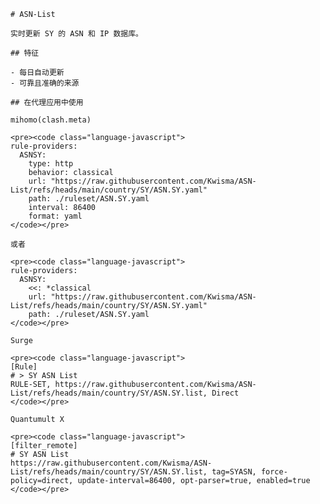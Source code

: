 
    # ASN-List
    
    实时更新 SY 的 ASN 和 IP 数据库。
    
    ## 特征
    
    - 每日自动更新
    - 可靠且准确的来源
    
    ## 在代理应用中使用
    
    mihomo(clash.meta)
   
    <pre><code class="language-javascript">
    rule-providers:
      ASNSY:
        type: http
        behavior: classical
        url: "https://raw.githubusercontent.com/Kwisma/ASN-List/refs/heads/main/country/SY/ASN.SY.yaml"
        path: ./ruleset/ASN.SY.yaml
        interval: 86400
        format: yaml
    </code></pre>

    或者

    <pre><code class="language-javascript">
    rule-providers:
      ASNSY:
        <<: *classical
        url: "https://raw.githubusercontent.com/Kwisma/ASN-List/refs/heads/main/country/SY/ASN.SY.yaml"
        path: ./ruleset/ASN.SY.yaml
    </code></pre>
    
    Surge
    
    <pre><code class="language-javascript">
    [Rule]
    # > SY ASN List
    RULE-SET, https://raw.githubusercontent.com/Kwisma/ASN-List/refs/heads/main/country/SY/ASN.SY.list, Direct
    </code></pre>
    
    Quantumult X
    
    <pre><code class="language-javascript">
    [filter_remote]
    # SY ASN List
    https://raw.githubusercontent.com/Kwisma/ASN-List/refs/heads/main/country/SY/ASN.SY.list, tag=SYASN, force-policy=direct, update-interval=86400, opt-parser=true, enabled=true
    </code></pre>
    